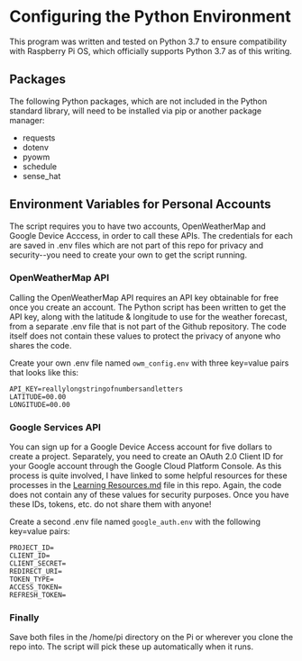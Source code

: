 # Configuring the Python Environment

This program was written and tested on Python 3.7 to ensure compatibility with 
Raspberry Pi OS, which officially supports Python 3.7 as of this writing.

## Packages

The following Python packages, which are not included in the Python standard 
library, will need to be installed via pip or another package manager:
- requests  
- dotenv  
- pyowm  
- schedule
- sense_hat


## Environment Variables for Personal Accounts
The script requires you to have two accounts, OpenWeatherMap and Google Device Acccess, in order to call these APIs.  The credentials for each are saved in .env files which are not part of this repo for privacy and security--you need to create your own to get the script running. 

### OpenWeatherMap API
Calling the OpenWeatherMap API requires an API key obtainable for free once you create an account. 
The Python script has been written to get the API key, along with the latitude & longitude 
to use for the weather forecast, from a separate .env file that is not part of the Github repository. 
The code itself does not contain these values to protect the privacy of anyone who shares the code.  

Create your own .env file named `owm_config.env` with three key=value pairs that looks like this:

`API_KEY=reallylongstringofnumbersandletters`  
`LATITUDE=00.00`  
`LONGITUDE=00.00`


### Google Services API

You can sign up for a Google Device Access account for five dollars to create a project. 
Separately, you need to create an OAuth 2.0 Client ID for your Google account through the Google Cloud Platform Console. 
As this process is quite involved, I have linked to some helpful resources for these processes in the [Learning Resources.md](LearningResources.md) file in this repo. 
Again, the code does not contain any of these values for security purposes.  Once you have these IDs, tokens, etc. do not share them with anyone!  


Create a second .env file named `google_auth.env` with the following key=value pairs:


`PROJECT_ID=`  
`CLIENT_ID=`  
`CLIENT_SECRET=`  
`REDIRECT_URI=`  
`TOKEN_TYPE=`  
`ACCESS_TOKEN=`  
`REFRESH_TOKEN=`


### Finally 
Save both files in the /home/pi directory on the Pi or wherever you clone the repo into.  The script will pick these up automatically when it runs.